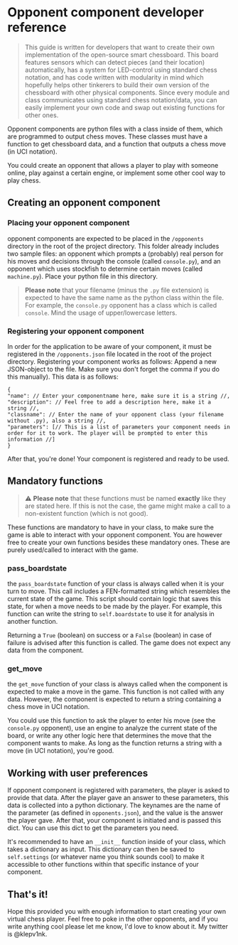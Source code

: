 # Opponent component developer reference

> This guide is written for developers that want to create their own implementation of the open-source smart chessboard. This board features sensors which can detect pieces (and their location) automatically, has a system for LED-control using standard chess notation, and has code written with modularity in mind which hopefully helps other tinkerers to build their own version of the chessboard with other physical components. Since every module and class communicates using standard chess notation/data, you can easily implement your own code and swap out existing functions for other ones.

Opponent components are python files with a class inside of them, which are programmed to output chess moves. These classes must have a function to get chessboard data, and a function that outputs a chess move (in UCI notation).

You could create an opponent that allows a player to play with someone online, play against a certain engine, or implement some other cool way to play chess.

## Creating an opponent component

### Placing your opponent component
opponent components are expected to be placed in the `/opponents` directory in the root of the project directory. This folder already includes two sample files: an opponent which prompts a (probably) real person for his moves and decisions through the console (called `console.py`), and an opponent which uses stockfish to determine certain moves (called `machine.py`). Place your python file in this directory. 

> **Please note** that your filename (minus the `.py` file extension) is expected to have the same name as the python class within the file. For example, the `console.py` opponent has a class which is called `console`. Mind the usage of upper/lowercase letters.

### Registering your opponent component
In order for the application to be aware of your component, it must be registered in the `/opponents.json` file located in the root of the project directory. Registering your component works as follows:
Append a new JSON-object to the file. Make sure you don't forget the comma if you do this manually). This data is as follows:
```
{
"name": // Enter your componentname here, make sure it is a string //,
"description": // Feel free to add a description here, make it a string //,
"classname": // Enter the name of your opponent class (your filename without .py), also a string //,
"parameters": [// This is a list of parameters your component needs in order for it to work. The player will be prompted to enter this information //]
}
```
After that, you're done! Your component is registered and ready to be used.

## Mandatory functions

> :warning: **Please note** that these functions must be named **exactly** like they are stated here. If this is not the case, the game might make a call to a non-existent function (which is not good).

These functions are mandatory to have in your class, to make sure the game is able to interact with your opponent component. You are however free to create your own functions besides these mandatory ones. These are purely used/called to interact with the game.

### pass_boardstate
the `pass_boardstate` function of your class is always called when it is your turn to move. This call includes a FEN-formatted string which resembles the current state of the game. This script should contain logic that saves this state, for when a move needs to be made by the player. For example, this function can write the string to `self.boardstate` to use it for analysis in another function.

Returning a `True` (boolean) on success or a `False` (boolean) in case of failure is advised after this function is called. The game does not expect any data from the component. 

### get_move
the `get_move` function of your class is always called when the component is expected to make a move in the game. This function is not called with any data. However, the component is expected to return a string containing a chess move in UCI notation. 

You could use this function to ask the player to enter his move (see the `console.py` opponent), use an engine to analyze the current state of the board, or write any other logic here that determines the move that the component wants to make. As long as the function returns a string with a move (in UCI notation), you're good. 

## Working with user preferences

If opponent component is registered with parameters, the player is asked to provide that data. After the player gave an answer to these parameters, this data is collected into a python dictionary. The keynames are the name of the parameter (as defined in `opponents.json`), and the value is the answer the player gave. After that, your component is initiated and is passed this dict. You can use this dict to get the parameters you need.

It's recommended to have an `__init__` function inside of your class, which takes a dictionary as input. This dictionary can then be saved to `self.settings` (or whatever name you think sounds cool) to make it accessible to other functions within that specific instance of your component. 

## That's it!

Hope this provided you with enough information to start creating your own virtual chess player. Feel free to poke in the other opponents, and if you write anything cool please let me know, I'd love to know about it. My twitter is @klepv1nk.